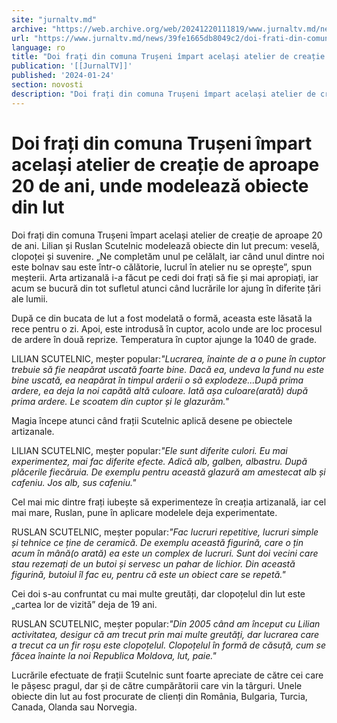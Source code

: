 ```yaml
---
site: "jurnaltv.md"
archive: "https://web.archive.org/web/20241220111819/www.jurnaltv.md/news/39fe1665db8049c2/doi-frati-din-comuna-truseni-impart-acelasi-atelier-de-creatie-de-aproape-20-de-ani-unde-modeleaza-obiecte-din-lut.html"
url: "https://www.jurnaltv.md/news/39fe1665db8049c2/doi-frati-din-comuna-truseni-impart-acelasi-atelier-de-creatie-de-aproape-20-de-ani-unde-modeleaza-obiecte-din-lut.html"
language: ro
title: "Doi frați din comuna Trușeni împart același atelier de creație de aproape 20 de ani, unde modelează obiecte din lut"
publication: '[[JurnalTV]]'
published: '2024-01-24'
section: novosti
description: "Doi frați din comuna Trușeni împart același atelier de creație de aproape 20 de ani. Lilian și Ruslan Scutelnic modelează obiecte din lut precum: veselă, clopoței și suvenire. „Ne completăm unul pe celălalt, iar când unul dintre noi este bolnav sau este într-o călătorie, lucrul în atelier nu se oprește”, spun meșterii. Arta artizanală i-a făcut pe cedi doi frați să fie și mai apropiați, iar acum se bucură din tot sufletul atunci când lucrările lor ajung în diferite țări ale lumii."
---
```


# Doi frați din comuna Trușeni împart același atelier de creație de aproape 20 de ani, unde modelează obiecte din lut

Doi frați din comuna Trușeni împart același atelier de creație de aproape 20 de ani. Lilian și Ruslan Scutelnic modelează obiecte din lut precum: veselă, clopoței și suvenire. „Ne completăm unul pe celălalt, iar când unul dintre noi este bolnav sau este într-o călătorie, lucrul în atelier nu se oprește”, spun meșterii. Arta artizanală i-a făcut pe cedi doi frați să fie și mai apropiați, iar acum se bucură din tot sufletul atunci când lucrările lor ajung în diferite țări ale lumii.

După ce din bucata de lut a fost modelată o formă, aceasta este lăsată la rece pentru o zi. Apoi, este introdusă în cuptor, acolo unde are loc procesul de ardere în două reprize. Temperatura în cuptor ajunge la 1040 de grade.

LILIAN SCUTELNIC, meșter popular:*"Lucrarea, înainte de a o pune în cuptor trebuie să fie neapărat uscată foarte bine. Dacă ea, undeva la fund nu este bine uscată, ea neapărat în timpul arderii o să explodeze...După prima ardere, ea deja la noi capătă altă culoare. Iată așa culoare(arată) după prima ardere. Le scoatem din cuptor și le glazurăm."*

Magia începe atunci când frații Scutelnic aplică desene pe obiectele artizanale.

LILIAN SCUTELNIC, meșter popular:*"Ele sunt diferite culori. Eu mai experimentez, mai fac diferite efecte. Adică alb, galben, albastru. După plăcerile fiecăruia. De exemplu pentru această glazură am amestecat alb și cafeniu. Jos alb, sus cafeniu."*

Cel mai mic dintre frați iubește să experimenteze în creația artizanală, iar cel mai mare, Ruslan, pune în aplicare modelele deja experimentate.

RUSLAN SCUTELNIC, meșter popular:*"Fac lucruri repetitive, lucruri simple și tehnice ce ține de ceramică. De exemplu această figurină, care o țin acum în mână(o arată) ea este un complex de lucruri. Sunt doi vecini care stau rezemați de un butoi și servesc un pahar de lichior. Din această figurină, butoiul îl fac eu, pentru că este un obiect care se repetă."*

Cei doi s-au confruntat cu mai multe greutăți, dar clopoțelul din lut este „cartea lor de vizită” deja de 19 ani.

RUSLAN SCUTELNIC, meșter popular:*"Din 2005 când am început cu Lilian activitatea, desigur că am trecut prin mai multe greutăți, dar lucrarea care a trecut ca un fir roșu este clopoțelul. Clopoțelul în formă de căsuță, cum se făcea înainte la noi Republica Moldova, lut, paie."*

Lucrările efectuate de frații Scutelnic sunt foarte apreciate de către cei care le pășesc pragul, dar și de către cumpărătorii care vin la târguri. Unele obiecte din lut au fost procurate de clienți din România, Bulgaria, Turcia, Canada, Olanda sau Norvegia.